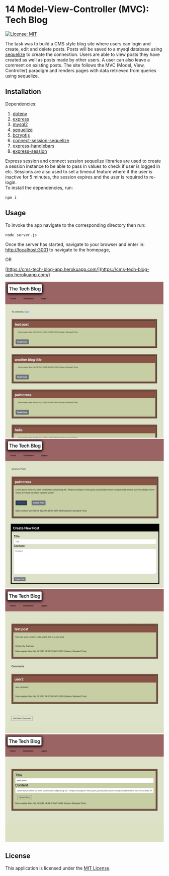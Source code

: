 # 14 Model-View-Controller (MVC): Tech Blog
[![License: MIT](https://img.shields.io/badge/License-MIT-yellow.svg)](https://opensource.org/licenses/MIT)

The task was to build a CMS style blog site where users can login and create, edit and delete posts. Posts will be saved to a mysql database using [sequelize](https://www.npmjs.com/package/sequelize) to create the connection. Users are able to view posts they have created as well as posts made by other users. A user can also leave a comment on existing posts. The site follows the MVC (Model, View, Controller) paradigm and renders pages with data retrieved from queries using sequelize. 

## Installation
Dependencies:
  1.  [dotenv](https://www.npmjs.com/package/dotenv)
  2.  [express](https://www.npmjs.com/package/express)
  3.  [mysql2](https://www.npmjs.com/package/mysql2)
  4.  [sequelize](https://www.npmjs.com/package/sequelize)
  5.  [bcryptjs](https://www.npmjs.com/package/bcryptjs)
  6.  [connect-session-sequelize](https://www.npmjs.com/package/connect-session-sequelize)
  7.  [express-handlebars](https://www.npmjs.com/package/express-handlebars)
  8.  [express-session](https://www.npmjs.com/package/express-session)

Express session and connect session sequelize libraries are used to create a session instance to be able to pass in values to check if user is logged in etc. Sessions are also used to set a timeout feature where if the user is inactive for 5 minutes, the session expires and the user is required to re-login.  
To install the dependencies, run:
```
npm i
```

## Usage
To invoke the app navigate to the corresponding directory then run:
```
node server.js
```  
Once the server has started, navigate to your browser and enter in:  
[http://localhost:3001](http://localhost:3001) to navigate to the homepage,  
  
OR
  
[https://cms-tech-blog-app.herokuapp.com/](https://cms-tech-blog-app.herokuapp.com/)


![homepage](./Assets/homepage%20Large.jpeg)
![dashboard](./Assets/dashboard%20Large.jpeg)
![single-post](./Assets/single-post%20Large.jpeg)
![update](./Assets/update%20Large.jpeg)


## License
This application is licensed under the [MIT License](https://opensource.org/licenses/MIT).